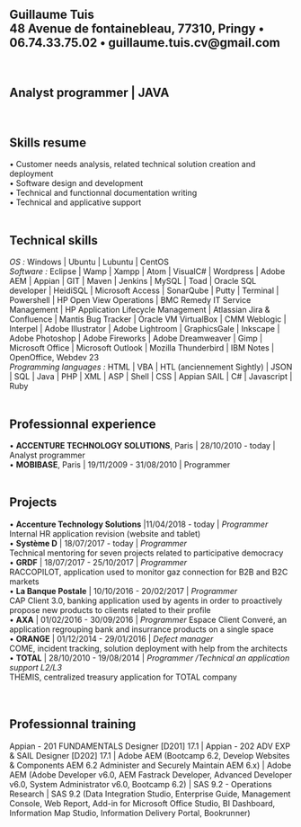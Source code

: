 <!-- <!DOCTYPE html> -->
<html lang="en">
<head>
	<link href="//maxcdn.bootstrapcdn.com/font-awesome/4.2.0/css/font-awesome.min.css" rel="stylesheet">
	<link rel="stylesheet" href="../UI-Flag-master/flag.css">
</head>
<body>

<h2>Guillaume Tuis <br />
48 Avenue de fontainebleau, 77310, Pringy &bull; 06.74.33.75.02 &bull; guillaume.tuis.cv@gmail.com</h2>
<br />
<h2>Analyst programmer | JAVA</h2>
<br />
<h2>Skills resume</h2>
&bull; Customer needs analysis, related technical solution creation and deployment<br />
&bull; Software design and development <br />
&bull; Technical and functionnal documentation writing <br />
&bull; Technical and applicative support 
<br />
<br />
<h2>Technical skills</h2>
<i>OS :</i> Windows | Ubuntu | Lubuntu | CentOS <br />
<i>Software :</i> Eclipse | Wamp |  Xampp | Atom | VisualC# | Wordpress | Adobe AEM | Appian | GIT | Maven | Jenkins | MySQL | Toad | Oracle SQL developer | HeidiSQL | Microsoft Access | SonarQube | Putty | Terminal | Powershell | HP Open View Operations | BMC Remedy IT Service Management | HP Application Lifecycle Management | Atlassian Jira & Confluence | Mantis Bug Tracker | Oracle VM VirtualBox | CMM Weblogic | Interpel | Adobe Illustrator | Adobe Lightroom |  GraphicsGale | Inkscape | Adobe Photoshop | Adobe Fireworks | Adobe Dreamweaver | Gimp | Microsoft Office | Microsoft Outlook | Mozilla Thunderbird | IBM Notes | OpenOffice, Webdev 23 <br />
<i>Programming languages :</i> HTML | VBA | HTL (anciennement Sightly) | JSON | SQL | Java | PHP | XML | ASP | Shell | CSS | Appian SAIL | C# | Javascript | Ruby
<br />
<br />
<h2>Professionnal experience</h2>
&bull; <b>ACCENTURE TECHNOLOGY SOLUTIONS</b>, Paris | 28/10/2010 - today | Analyst programmer <br />
&bull; <b>MOBIBASE</b>, Paris | 19/11/2009 - 31/08/2010 | Programmer
<br />
<br />
<h2>Projects</h2>
&bull; <b>Accenture Technology Solutions</b> |11/04/2018 - today | <i>Programmer</i> <br />
Internal HR application revision (website and tablet) <br />
&bull; <b>Syst&egrave;me D</b> | 18/07/2017 - today | <i>Programmer</i> <br />
Technical mentoring for seven projects related to participative democracy <br />
&bull; <b>GRDF</b> | 18/07/2017 - 25/10/2017 | <i>Programmer</i> <br />
RACCOPILOT, application used to monitor gaz connection for B2B and B2C markets <br />
&bull; <b>La Banque Postale</b> | 10/10/2016 - 20/02/2017 | <i>Programmer</i> <br />
CAP Client 3.0, banking application used by agents in order to proactively propose new products to clients related to their profile <br />
&bull; <b>AXA</b> | 01/02/2016 - 30/09/2016 | <i>Programmer</i>
Espace Client Conver&eacute;, an application regrouping bank and insurrance products on a single space <br />
&bull; <b>ORANGE</b> | 01/12/2014 - 29/01/2016 | <i>Defect manager</i> <br />
COME, incident tracking, solution deployment with help from the architects <br />
&bull; <b>TOTAL</b> | 28/10/2010 - 19/08/2014 | <i>Programmer /Technical an application support L2/L3</i> <br />
THEMIS, centralized treasury application for TOTAL company <br />
<br />
<br />
<h2>Professionnal training</h2>
Appian - 201 FUNDAMENTALS Designer [D201] 17.1 | Appian - 202 ADV EXP & SAIL Designer [D202] 17.1 | Adobe AEM (Bootcamp 6.2, Develop Websites & Components AEM 6.2 Administer and Securely Maintain AEM 6.x) | Adobe AEM (Adobe Developer v6.0, AEM Fastrack Developer, Advanced Developer v6.0, System Administrator v6.0, Bootcamp 6.2) | SAS 9.2 - Operations Research | SAS 9.2 (Data Integration Studio, Enterprise Guide, Management Console, Web Report, Add-in for Microsoft Office Studio, BI Dashboard, Information Map Studio, Information Delivery Portal, Bookrunner)
</body>
</html>
